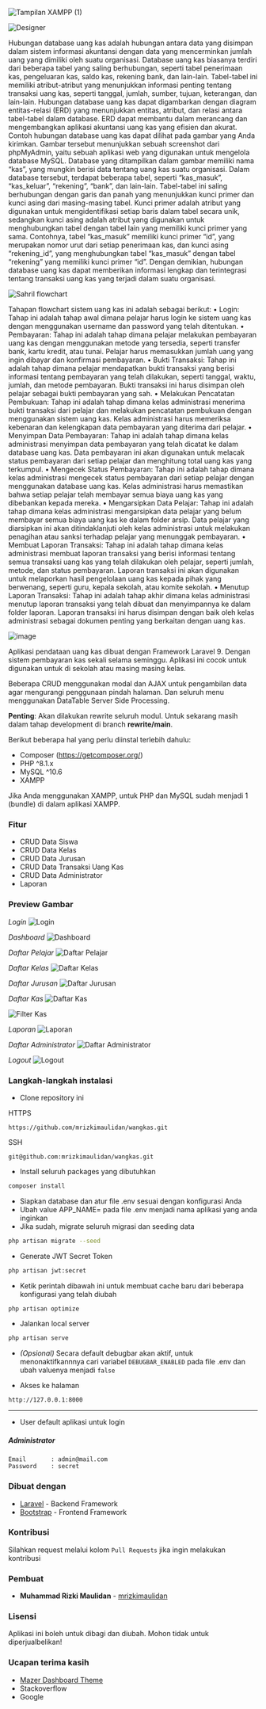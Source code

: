 ![Tampilan XAMPP (1)](https://github.com/SahrilNurFerdiansyah123/Sistem-Uang-Kas/assets/152600300/68fac11c-a35a-410b-83ce-8e83634533f5)



![Designer](https://github.com/SahrilNurFerdiansyah123/Sistem-Uang-Kas/assets/152600300/fe21eeca-4e8e-48ad-8caf-c8ca5aedb6c1)

Hubungan database uang kas adalah hubungan antara data yang disimpan dalam sistem informasi akuntansi dengan data yang mencerminkan jumlah uang yang dimiliki oleh suatu organisasi. Database uang kas biasanya terdiri dari beberapa tabel yang saling berhubungan, seperti tabel penerimaan kas, pengeluaran kas, saldo kas, rekening bank, dan lain-lain. Tabel-tabel ini memiliki atribut-atribut yang menunjukkan informasi penting tentang transaksi uang kas, seperti tanggal, jumlah, sumber, tujuan, keterangan, dan lain-lain. Hubungan database uang kas dapat digambarkan dengan diagram entitas-relasi (ERD) yang menunjukkan entitas, atribut, dan relasi antara tabel-tabel dalam database. ERD dapat membantu dalam merancang dan mengembangkan aplikasi akuntansi uang kas yang efisien dan akurat.
Contoh hubungan database uang kas dapat dilihat pada gambar yang Anda kirimkan. Gambar tersebut menunjukkan sebuah screenshot dari phpMyAdmin, yaitu sebuah aplikasi web yang digunakan untuk mengelola database MySQL. Database yang ditampilkan dalam gambar memiliki nama “kas”, yang mungkin berisi data tentang uang kas suatu organisasi. Dalam database tersebut, terdapat beberapa tabel, seperti “kas_masuk”, “kas_keluar”, “rekening”, “bank”, dan lain-lain. Tabel-tabel ini saling berhubungan dengan garis dan panah yang menunjukkan kunci primer dan kunci asing dari masing-masing tabel. Kunci primer adalah atribut yang digunakan untuk mengidentifikasi setiap baris dalam tabel secara unik, sedangkan kunci asing adalah atribut yang digunakan untuk menghubungkan tabel dengan tabel lain yang memiliki kunci primer yang sama. Contohnya, tabel “kas_masuk” memiliki kunci primer “id”, yang merupakan nomor urut dari setiap penerimaan kas, dan kunci asing “rekening_id”, yang menghubungkan tabel “kas_masuk” dengan tabel “rekening” yang memiliki kunci primer “id”. Dengan demikian, hubungan database uang kas dapat memberikan informasi lengkap dan terintegrasi tentang transaksi uang kas yang terjadi dalam suatu organisasi.


![Sahril flowchart](https://github.com/SahrilNurFerdiansyah123/Sistem-Uang-Kas/assets/152600300/6b81d42e-de51-474e-abaf-83c11139fb71)

Tahapan flowchart sistem uang kas ini adalah sebagai berikut:
•	Login: Tahap ini adalah tahap awal dimana pelajar harus login ke sistem uang kas dengan menggunakan username dan password yang telah ditentukan.
•	Pembayaran: Tahap ini adalah tahap dimana pelajar melakukan pembayaran uang kas dengan menggunakan metode yang tersedia, seperti transfer bank, kartu kredit, atau tunai. Pelajar harus memasukkan jumlah uang yang ingin dibayar dan konfirmasi pembayaran.
•	Bukti Transaksi: Tahap ini adalah tahap dimana pelajar mendapatkan bukti transaksi yang berisi informasi tentang pembayaran yang telah dilakukan, seperti tanggal, waktu, jumlah, dan metode pembayaran. Bukti transaksi ini harus disimpan oleh pelajar sebagai bukti pembayaran yang sah.
•	Melakukan Pencatatan Pembukuan: Tahap ini adalah tahap dimana kelas administrasi menerima bukti transaksi dari pelajar dan melakukan pencatatan pembukuan dengan menggunakan sistem uang kas. Kelas administrasi harus memeriksa kebenaran dan kelengkapan data pembayaran yang diterima dari pelajar.
•	Menyimpan Data Pembayaran: Tahap ini adalah tahap dimana kelas administrasi menyimpan data pembayaran yang telah dicatat ke dalam database uang kas. Data pembayaran ini akan digunakan untuk melacak status pembayaran dari setiap pelajar dan menghitung total uang kas yang terkumpul.
•	Mengecek Status Pembayaran: Tahap ini adalah tahap dimana kelas administrasi mengecek status pembayaran dari setiap pelajar dengan menggunakan database uang kas. Kelas administrasi harus memastikan bahwa setiap pelajar telah membayar semua biaya uang kas yang dibebankan kepada mereka.
•	Mengarsipkan Data Pelajar: Tahap ini adalah tahap dimana kelas administrasi mengarsipkan data pelajar yang belum membayar semua biaya uang kas ke dalam folder arsip. Data pelajar yang diarsipkan ini akan ditindaklanjuti oleh kelas administrasi untuk melakukan penagihan atau sanksi terhadap pelajar yang menunggak pembayaran.
•	Membuat Laporan Transaksi: Tahap ini adalah tahap dimana kelas administrasi membuat laporan transaksi yang berisi informasi tentang semua transaksi uang kas yang telah dilakukan oleh pelajar, seperti jumlah, metode, dan status pembayaran. Laporan transaksi ini akan digunakan untuk melaporkan hasil pengelolaan uang kas kepada pihak yang berwenang, seperti guru, kepala sekolah, atau komite sekolah.
•	Menutup Laporan Transaksi: Tahap ini adalah tahap akhir dimana kelas administrasi menutup laporan transaksi yang telah dibuat dan menyimpannya ke dalam folder laporan. Laporan transaksi ini harus disimpan dengan baik oleh kelas administrasi sebagai dokumen penting yang berkaitan dengan uang kas.


![image](https://github.com/SahrilNurFerdiansyah123/Sistem-Uang-Kas/assets/152600300/515b2c37-2a2b-4960-91df-d98b8763382f)



Aplikasi pendataan uang kas dibuat dengan Framework Laravel 9. Dengan sistem pembayaran kas sekali selama seminggu. Aplikasi ini cocok untuk digunakan untuk di sekolah atau masing masing kelas. <br>

Beberapa CRUD menggunakan modal dan AJAX untuk pengambilan data agar mengurangi penggunaan pindah halaman. Dan seluruh menu menggunakan DataTable Server Side Processing.

**Penting**: Akan dilakukan rewrite seluruh modul. Untuk sekarang masih dalam tahap development di branch __rewrite/main__.




Berikut beberapa hal yang perlu diinstal terlebih dahulu:

-   Composer (https://getcomposer.org/)
-   PHP ^8.1.x
-   MySQL ^10.6
-   XAMPP

Jika Anda menggunakan XAMPP, untuk PHP dan MySQL sudah menjadi 1 (bundle) di dalam aplikasi XAMPP.

### Fitur

-   CRUD Data Siswa
-   CRUD Data Kelas
-   CRUD Data Jurusan
-   CRUD Data Transaksi Uang Kas
-   CRUD Data Administrator
-   Laporan

### Preview Gambar

_Login_
![Login](https://i.ibb.co/Ws6H4Kr/login.png)

_Dashboard_
![Dashboard](https://i.ibb.co/k3dCNyZ/dashboard.png)

_Daftar Pelajar_
![Daftar Pelajar](https://i.ibb.co/TPdYWxh/pelajar.png)

_Daftar Kelas_
![Daftar Kelas](https://i.ibb.co/9ZD9Nm4/kelas.png)

_Daftar Jurusan_
![Daftar Jurusan](https://i.ibb.co/LkFzhsS/jurusan.png)

_Daftar Kas_
![Daftar Kas](https://i.ibb.co/kBJwv30/kas-minggu-ini.png)

![Filter Kas](https://i.ibb.co/F88Gkyx/filter-kas.png)

_Laporan_
![Laporan](https://i.ibb.co/FmdXMBC/laporan.png)

_Daftar Administrator_
![Daftar Administrator](https://i.ibb.co/pyk0dSk/administrator.png)

_Logout_
![Logout](https://i.ibb.co/0Jd6GDM/logout.png)

### Langkah-langkah instalasi

-   Clone repository ini

HTTPS

```
https://github.com/mrizkimaulidan/wangkas.git
```

SSH

```
git@github.com:mrizkimaulidan/wangkas.git
```

-   Install seluruh packages yang dibutuhkan

```bash
composer install
```

-   Siapkan database dan atur file .env sesuai dengan konfigurasi Anda
-   Ubah value APP_NAME= pada file .env menjadi nama aplikasi yang anda inginkan
-   Jika sudah, migrate seluruh migrasi dan seeding data

```bash
php artisan migrate --seed
```

- Generate JWT Secret Token

```bash
php artisan jwt:secret
```

-   Ketik perintah dibawah ini untuk membuat cache baru dari beberapa konfigurasi yang telah diubah

```bash
php artisan optimize
```

-   Jalankan local server

```bash
php artisan serve
```

-   _(Opsional)_ Secara default debugbar akan aktif, untuk menonaktifkannnya cari variabel `DEBUGBAR_ENABLED` pada file .env dan ubah valuenya menjadi `false`

-   Akses ke halaman

```
http://127.0.0.1:8000
```

---

-   User default aplikasi untuk login

##### Administrator

```
Email       : admin@mail.com
Password    : secret
```

### Dibuat dengan

- [Laravel](https://laravel.com/) - Backend Framework
- [Bootstrap](https://getbootstrap.com/) - Frontend Framework

### Kontribusi

Silahkan request melalui kolom `Pull Requests` jika ingin melakukan kontribusi

### Pembuat

-   **Muhammad Rizki Maulidan**  - [mrizkimaulidan](https://github.com/mrizkimaulidan)

### Lisensi

Aplikasi ini boleh untuk dibagi dan diubah. Mohon tidak untuk diperjualbelikan!

### Ucapan terima kasih

-   [Mazer Dashboard Theme](https://github.com/zuramai/mazer)
-   Stackoverflow
-   Google
